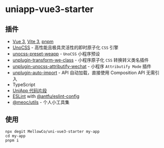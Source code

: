 # uniapp-vue3-starter
## 插件
* [Vue 3](https://github.com/vuejs/core), [Vite 3](https://github.com/vitejs/vite), [pnpm](https://pnpm.io/)
* [UnoCSS](https://github.com/unocss/unocss) - 高性能且极具灵活性的即时原子化 `CSS` 引擎
* [unocss-preset-weapp](https://github.com/MellowCo/unocss-preset-weapp) - `UnoCSS` 小程序预设
* [unplugin-transform-we-class](https://github.com/MellowCo/unplugin-transform-we-class) - 小程序原子化 `CSS` 转换转义类名插件
* [unplugin-unocss-attributify-wechat](https://github.com/MellowCo/unplugin-unocss-attributify-wechat) - 小程序 `Attributify Mode` 插件
* [unplugin-auto-import](https://github.com/antfu/unplugin-auto-import) - API 自动加载，直接使用 Composition API 无需引入
* TypeScript
* [UniApp 代码片段](https://github.com/zhetengbiji/uniapp-snippets-vscode)
* [ESLint](https://eslint.org/) with [@antfu/eslint-config](https://github.com/antfu/eslint-config)
* [@meoc/utils](https://github.com/MellowCo/utils) - 个人小工具集

## 使用
```shell
npx degit MellowCo/uni-vue3-starter my-app
cd my-app
pnpm i 
```
